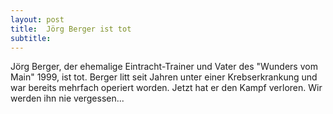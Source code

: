 ```yaml
---
layout: post
title:  Jörg Berger ist tot
subtitle:  
---
```


Jörg Berger, der ehemalige Eintracht-Trainer und Vater des "Wunders vom Main" 1999, ist tot. Berger litt seit Jahren unter einer Krebserkrankung und war bereits mehrfach operiert worden. Jetzt hat er den Kampf verloren. Wir werden ihn nie vergessen...


